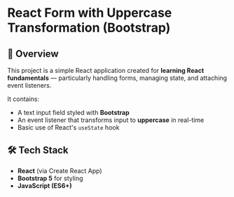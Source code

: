 # React Form with Uppercase Transformation (Bootstrap)

## 📌 Overview
This project is a simple React application created for **learning React fundamentals** — particularly handling forms, managing state, and attaching event listeners.

It contains:
- A text input field styled with **Bootstrap**
- An event listener that transforms input to **uppercase** in real-time
- Basic use of React's `useState` hook


## 🛠️ Tech Stack
- **React** (via Create React App)
- **Bootstrap 5** for styling
- **JavaScript (ES6+)**
